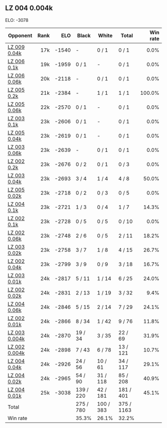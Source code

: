 ## LZ 004 0.004k ##

ELO: -3078

Opponent | Rank | ELO | Black | White | Total | Win rate
---------|-----:|----:|-------|-------|-------|-------:
[LZ 009 0.04k](LZ%20009%200.04k.md) | 17k | -1540 | - | 0 / 1 | 0 / 1 | 0.0%
[LZ 006 0.1k](LZ%20006%200.1k.md) | 19k | -1959 | 0 / 1 | - | 0 / 1 | 0.0%
[LZ 006 0.06k](LZ%20006%200.06k.md) | 20k | -2118 | - | 0 / 1 | 0 / 1 | 0.0%
[LZ 005 0.2k](LZ%20005%200.2k.md) | 21k | -2384 | - | 1 / 1 | 1 / 1 | 100.0%
[LZ 005 0.06k](LZ%20005%200.06k.md) | 22k | -2570 | 0 / 1 | - | 0 / 1 | 0.0%
[LZ 003 0.1k](LZ%20003%200.1k.md) | 23k | -2606 | 0 / 1 | - | 0 / 1 | 0.0%
[LZ 005 0.04k](LZ%20005%200.04k.md) | 23k | -2619 | 0 / 1 | - | 0 / 1 | 0.0%
[LZ 003 0.06k](LZ%20003%200.06k.md) | 23k | -2639 | - | 0 / 1 | 0 / 1 | 0.0%
[LZ 002 0.2k](LZ%20002%200.2k.md) | 23k | -2676 | 0 / 2 | 0 / 1 | 0 / 3 | 0.0%
[LZ 003 0.04k](LZ%20003%200.04k.md) | 23k | -2693 | 3 / 4 | 1 / 4 | 4 / 8 | 50.0%
[LZ 005 0.02k](LZ%20005%200.02k.md) | 23k | -2718 | 0 / 2 | 0 / 3 | 0 / 5 | 0.0%
[LZ 004 0.1k](LZ%20004%200.1k.md) | 23k | -2721 | 1 / 3 | 0 / 4 | 1 / 7 | 14.3%
[LZ 002 0.1k](LZ%20002%200.1k.md) | 23k | -2728 | 0 / 5 | 0 / 5 | 0 / 10 | 0.0%
[LZ 002 0.06k](LZ%20002%200.06k.md) | 23k | -2748 | 2 / 6 | 0 / 5 | 2 / 11 | 18.2%
[LZ 003 0.02k](LZ%20003%200.02k.md) | 23k | -2758 | 3 / 7 | 1 / 8 | 4 / 15 | 26.7%
[LZ 002 0.04k](LZ%20002%200.04k.md) | 23k | -2799 | 3 / 9 | 0 / 9 | 3 / 18 | 16.7%
[LZ 003 0.01k](LZ%20003%200.01k.md) | 24k | -2817 | 5 / 11 | 1 / 14 | 6 / 25 | 24.0%
[LZ 002 0.02k](LZ%20002%200.02k.md) | 24k | -2831 | 2 / 13 | 1 / 19 | 3 / 32 | 9.4%
[LZ 004 0.06k](LZ%20004%200.06k.md) | 24k | -2846 | 5 / 15 | 2 / 14 | 7 / 29 | 24.1%
[LZ 002 0.01k](LZ%20002%200.01k.md) | 24k | -2866 | 8 / 34 | 1 / 42 | 9 / 76 | 11.8%
[LZ 003 0.004k](LZ%20003%200.004k.md) | 24k | -2870 | 19 / 34 | 3 / 35 | 22 / 69 | 31.9%
[LZ 002 0.004k](LZ%20002%200.004k.md) | 24k | -2898 | 7 / 43 | 6 / 78 | 13 / 121 | 10.7%
[LZ 004 0.04k](LZ%20004%200.04k.md) | 24k | -2926 | 24 / 56 | 10 / 61 | 34 / 117 | 29.1%
[LZ 004 0.02k](LZ%20004%200.02k.md) | 24k | -2965 | 54 / 90 | 31 / 118 | 85 / 208 | 40.9%
[LZ 004 0.01k](LZ%20004%200.01k.md) | 25k | -3038 | 139 / 220 | 42 / 181 | 181 / 401 | 45.1%
Total | | | 275 / 780 | 100 / 383 | 375 / 1163 | 
Win rate| | | 35.3% | 26.1% | 32.2% | 
